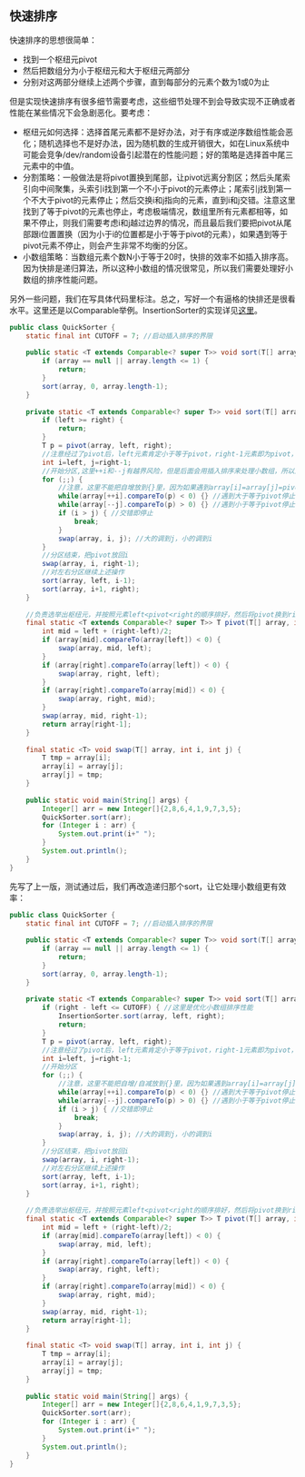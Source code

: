 ## 快速排序

快速排序的思想很简单：

- 找到一个枢纽元pivot
- 然后把数组分为小于枢纽元和大于枢纽元两部分
- 分别对这两部分继续上述两个步骤，直到每部分的元素个数为1或0为止

但是实现快速排序有很多细节需要考虑，这些细节处理不到会导致实现不正确或者性能在某些情况下会急剧恶化。要考虑：

- 枢纽元如何选择：选择首尾元素都不是好办法，对于有序或逆序数组性能会恶化；随机选择也不是好办法，因为随机数的生成开销很大，如在Linux系统中可能会竞争/dev/random设备引起潜在的性能问题；好的策略是选择首中尾三元素中的中值。
- 分割策略：一般做法是将pivot置换到尾部，让pivot远离分割区；然后头尾索引向中间聚集，头索引i找到第一个不小于pivot的元素停止；尾索引j找到第一个不大于pivot的元素停止；然后交换i和j指向的元素，直到i和j交错。注意这里找到了等于pivot的元素也停止，考虑极端情况，数组里所有元素都相等，如果不停止，则我们需要考虑i和j越过边界的情况，而且最后我们要把pivot从尾部跟i位置置换（因为小于i的位置都是小于等于pivot的元素），如果遇到等于pivot元素不停止，则会产生非常不均衡的分区。
- 小数组策略：当数组元素个数N小于等于20时，快排的效率不如插入排序高。因为快排是递归算法，所以这种小数组的情况很常见，所以我们需要处理好小数组的排序性能问题。

另外一些问题，我们在写具体代码里标注。总之，写好一个有逼格的快排还是很看水平。这里还是以Comparable举例。InsertionSorter的实现详见[这里](./插入排序.md)。

```java
public class QuickSorter {
    static final int CUTOFF = 7; //启动插入排序的界限
    
   	public static <T extends Comparable<? super T>> void sort(T[] array) {
        if (array == null || array.length <= 1) {
            return;
        }
        sort(array, 0, array.length-1);
    }
    
    private static <T extends Comparable<? super T>> void sort(T[] array, int left, int right) {
        if (left >= right) {
            return;
        }
        T p = pivot(array, left, right);
        //注意经过了pivot后，left元素肯定小于等于pivot，right-1元素即为pivot，也是排过序
        int i=left, j=right-1; 
        //开始分区,这里++i和--j有越界风险，但是后面会用插入排序来处理小数组，所以这里就不特别处理了
        for (;;) {
            //注意，这里不能把自增放到{}里，因为如果遇到array[i]=array[j]=pivot则陷入死循环
            while(array[++i].compareTo(p) < 0) {} //遇到大于等于pivot停止
            while(array[--j].compareTo(p) > 0) {} //遇到小于等于pivot停止
            if (i > j) { //交错即停止
                break;
            }
            swap(array, i, j); //大的调到j，小的调到i
        }
        //分区结束，把pivot放回i
        swap(array, i, right-1);
        //对左右分区继续上述操作
        sort(array, left, i-1);
        sort(array, i+1, right);
    }
    
    //负责选举出枢纽元，并按照元素left<pivot<right的顺序排好，然后将pivot换到right-1的位置上
    final static <T extends Comparable<? super T>> T pivot(T[] array, int left, int right) {
        int mid = left + (right-left)/2;
        if (array[mid].compareTo(array[left]) < 0) {
            swap(array, mid, left);
        }
        if (array[right].compareTo(array[left]) < 0) {
            swap(array, right, left);
        }
        if (array[right].compareTo(array[mid]) < 0) {
            swap(array, right, mid);
        }
        swap(array, mid, right-1);
        return array[right-1];
    }
    
    final static <T> void swap(T[] array, int i, int j) {
        T tmp = array[i];
        array[i] = array[j];
        array[j] = tmp;
    }
    
    public static void main(String[] args) {
        Integer[] arr = new Integer[]{2,8,6,4,1,9,7,3,5};
        QuickSorter.sort(arr);
        for (Integer i : arr) {
            System.out.print(i+" ");
        }
        System.out.println();
    }
}
```

先写了上一版，测试通过后，我们再改造递归那个sort，让它处理小数组更有效率：

```java
public class QuickSorter {
    static final int CUTOFF = 7; //启动插入排序的界限
    
   	public static <T extends Comparable<? super T>> void sort(T[] array) {
        if (array == null || array.length <= 1) {
            return;
        }
        sort(array, 0, array.length-1);
    }
    
    private static <T extends Comparable<? super T>> void sort(T[] array, int left, int right) {
        if (right - left <= CUTOFF) { //这里是优化小数组排序性能
            InsertionSorter.sort(array, left, right);
            return;
        }
        T p = pivot(array, left, right);
        //注意经过了pivot后，left元素肯定小于等于pivot，right-1元素即为pivot，也是排过序
        int i=left, j=right-1; 
        //开始分区
        for (;;) {
            //注意，这里不能把自增/自减放到{}里，因为如果遇到array[i]=array[j]=pivot则陷入死循环
            while(array[++i].compareTo(p) < 0) {} //遇到大于等于pivot停止
            while(array[--j].compareTo(p) > 0) {} //遇到小于等于pivot停止
            if (i > j) { //交错即停止
                break;
            }
            swap(array, i, j); //大的调到j，小的调到i
        }
        //分区结束，把pivot放回i
        swap(array, i, right-1);
        //对左右分区继续上述操作
        sort(array, left, i-1);
        sort(array, i+1, right);
    }
    
    //负责选举出枢纽元，并按照元素left<pivot<right的顺序排好，然后将pivot换到right-1的位置上
    final static <T extends Comparable<? super T>> T pivot(T[] array, int left, int right) {
        int mid = left + (right-left)/2;
        if (array[mid].compareTo(array[left]) < 0) {
            swap(array, mid, left);
        }
        if (array[right].compareTo(array[left]) < 0) {
            swap(array, right, left);
        }
        if (array[right].compareTo(array[mid]) < 0) {
            swap(array, right, mid);
        }
        swap(array, mid, right-1);
        return array[right-1];
    }
    
    final static <T> void swap(T[] array, int i, int j) {
        T tmp = array[i];
        array[i] = array[j];
        array[j] = tmp;
    }
    
    public static void main(String[] args) {
        Integer[] arr = new Integer[]{2,8,6,4,1,9,7,3,5};
        QuickSorter.sort(arr);
        for (Integer i : arr) {
            System.out.print(i+" ");
        }
        System.out.println();
    }
}
```

